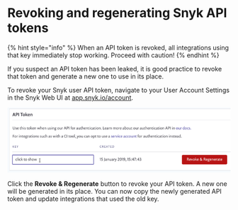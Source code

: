 # Revoking and regenerating Snyk API tokens

{% hint style="info" %}
When an API token is revoked, all integrations using that key immediately stop working. Proceed with caution!
{% endhint %}

If you suspect an API token has been leaked, it is good practice to revoke that token and generate a new one to use in its place.

To revoke your Snyk user API token, navigate to your User Account Settings in the Snyk Web UI at [app.snyk.io/account](https://app.snyk.io/account).

![APT token screen, Revoke & Regenerate button](<../.gitbook/assets/uuid-8d94edf8-b42b-e5b3-ada1-e157d18ff884-en (1) (2) (2) (1) (1) (1) (1) (1) (1) (1) (1) (1) (1) (1) (1) (1) (1) (1) (1) (1) (1) (1) (1) (1) (1) (1) (1) (1) (1) (1) (1) (1) (1) (1) (1) (1) (1) (10) (15).png>)

Click the **Revoke & Regenerate** button to revoke your API token. A new one will be generated in its place. You can now copy the newly generated API token and update integrations that used the old key.
